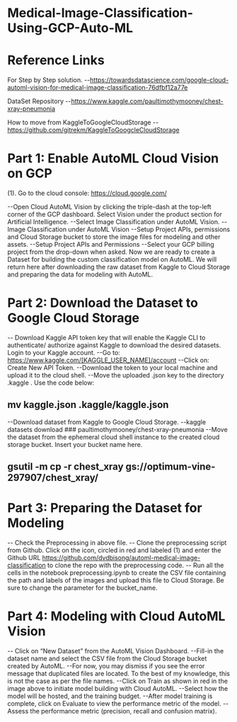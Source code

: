 # Medical-Image-Classification-Using-GCP-Auto-ML

# Reference Links
For Step by Step solution.
--https://towardsdatascience.com/google-cloud-automl-vision-for-medical-image-classification-76dfbf12a77e

DataSet Repository
--https://www.kaggle.com/paultimothymooney/chest-xray-pneumonia

How to move from KaggleToGoogleCloudStorage
--https://github.com/gitrekm/KaggleToGoogcleCloudStorage


# Part 1: Enable AutoML Cloud Vision on GCP
(1). Go to the cloud console: https://cloud.google.com/

--Open Cloud AutoML Vision by clicking the triple-dash at the top-left corner of the GCP dashboard. Select Vision under the product section for Artificial Intelligence.
--Select Image Classification under AutoML Vision.
--Image Classification under AutoML Vision
--Setup Project APIs, permissions and Cloud Storage bucket to store the image files for modeling and other assets.
--Setup Project APIs and Permissions
--Select your GCP billing project from the drop-down when asked. Now we are ready to create a Dataset for building the custom classification model on AutoML. We will return here after downloading the raw dataset from Kaggle to Cloud Storage and preparing the data for modeling with AutoML.

# Part 2: Download the Dataset to Google Cloud Storage

-- Download Kaggle API token key that will enable the Kaggle CLI to authenticate/ authorize against Kaggle to download the desired datasets.
Login to your Kaggle account.
--Go to: https://www.kaggle.com/[KAGGLE_USER_NAME]/account
--Click on: Create New API Token.
--Download the token to your local machine and upload it to the cloud shell.
--Move the uploaded .json key to the directory .kaggle . Use the code below:
  ## mv kaggle.json .kaggle/kaggle.json
--Download dataset from Kaggle to Google Cloud Storage.
--kaggle datasets download ### paultimothymooney/chest-xray-pneumonia
--Move the dataset from the ephemeral cloud shell instance to the created cloud storage bucket. Insert your bucket name here.
 ## gsutil -m cp -r chest_xray gs://optimum-vine-297907/chest_xray/
 
# Part 3: Preparing the Dataset for Modeling
-- Check the Preprocessing in above file.
-- Clone the preprocessing script from Github. Click on the icon, circled in red and labeled (1) and enter the Github URL https://github.com/dvdbisong/automl-medical-image-classification to clone the repo with the preprocessing code.
-- Run all the cells in the notebook preprocessing.ipynb to create the CSV file containing the path and labels of the images and upload this file to Cloud Storage. Be sure to change the parameter for the bucket_name.

# Part 4: Modeling with Cloud AutoML Vision

-- Click on “New Dataset” from the AutoML Vision Dashboard.
--Fill-in the dataset name and select the CSV file from the Cloud Storage bucket created by AutoML.
--For now, you may dismiss if you see the error message that duplicated files are located. To the best of my knowledge, this is not the case as per the file names.
--Click on Train as shown in red in the image above to initiate model building with Cloud AutoML.
--Select how the model will be hosted, and the training budget.
--After model training is complete, click on Evaluate to view the performance metric of the model.
--Assess the performance metric (precision, recall and confusion matrix).


